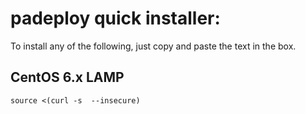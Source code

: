 padeploy quick installer:
==========================

To install any of the following, just copy and paste the text in the box.

CentOS 6.x LAMP
-----
    source <(curl -s  --insecure)